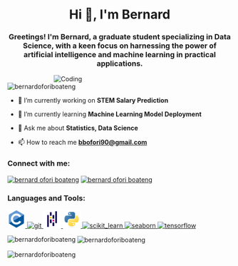 <h1 align="center">Hi 👋, I'm Bernard</h1>
<h3 align="center">Greetings! I'm Bernard, a graduate student specializing in Data Science, with a keen focus on harnessing the power of artificial intelligence and machine learning in practical applications.</h3>
<img align="right" alt="Coding" width="400" src="https://media.tenor.com/qJ5evVs-_uUAAAAC/coding.gif">


<p align="left"> <img src="https://komarev.com/ghpvc/?username=bernardoforiboateng&label=Profile%20views&color=0e75b6&style=flat" alt="bernardoforiboateng" /> </p>

- 🔭 I’m currently working on **STEM Salary Prediction**

- 🌱 I’m currently learning **Machine Learning Model Deployment**

- 💬 Ask me about **Statistics, Data Science**

- 📫 How to reach me **bbofori90@gmail.com**

<h3 align="left">Connect with me:</h3>
<p align="left">
<a href="https://linkedin.com/in/bernard ofori boateng" target="blank"><img align="center" src="https://raw.githubusercontent.com/rahuldkjain/github-profile-readme-generator/master/src/images/icons/Social/linked-in-alt.svg" alt="bernard ofori boateng" height="30" width="40" /></a>
<a href="https://kaggle.com/bernard ofori boateng" target="blank"><img align="center" src="https://raw.githubusercontent.com/rahuldkjain/github-profile-readme-generator/master/src/images/icons/Social/kaggle.svg" alt="bernard ofori boateng" height="30" width="40" /></a>
</p>

<h3 align="left">Languages and Tools:</h3>
<p align="left"> <a href="https://www.cprogramming.com/" target="_blank" rel="noreferrer"> <img src="https://raw.githubusercontent.com/devicons/devicon/master/icons/c/c-original.svg" alt="c" width="40" height="40"/> </a> <a href="https://git-scm.com/" target="_blank" rel="noreferrer"> <img src="https://www.vectorlogo.zone/logos/git-scm/git-scm-icon.svg" alt="git" width="40" height="40"/> </a> <a href="https://pandas.pydata.org/" target="_blank" rel="noreferrer"> <img src="https://raw.githubusercontent.com/devicons/devicon/2ae2a900d2f041da66e950e4d48052658d850630/icons/pandas/pandas-original.svg" alt="pandas" width="40" height="40"/> </a> <a href="https://www.python.org" target="_blank" rel="noreferrer"> <img src="https://raw.githubusercontent.com/devicons/devicon/master/icons/python/python-original.svg" alt="python" width="40" height="40"/> </a> <a href="https://scikit-learn.org/" target="_blank" rel="noreferrer"> <img src="https://upload.wikimedia.org/wikipedia/commons/0/05/Scikit_learn_logo_small.svg" alt="scikit_learn" width="40" height="40"/> </a> <a href="https://seaborn.pydata.org/" target="_blank" rel="noreferrer"> <img src="https://seaborn.pydata.org/_images/logo-mark-lightbg.svg" alt="seaborn" width="40" height="40"/> </a> <a href="https://www.tensorflow.org" target="_blank" rel="noreferrer"> <img src="https://www.vectorlogo.zone/logos/tensorflow/tensorflow-icon.svg" alt="tensorflow" width="40" height="40"/> </a> </p>

<p><img align="left" src="https://github-readme-stats.vercel.app/api/top-langs?username=bernardoforiboateng&show_icons=true&locale=en&layout=compact" alt="bernardoforiboateng" /></p>

<p>&nbsp;<img align="center" src="https://github-readme-stats.vercel.app/api?username=bernardoforiboateng&show_icons=true&locale=en" alt="bernardoforiboateng" /></p>

<p><img align="center" src="https://github-readme-streak-stats.herokuapp.com/?user=bernardoforiboateng&" alt="bernardoforiboateng" /></p>
